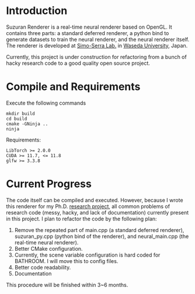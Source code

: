 # Introduction 
Suzuran Renderer is a real-time neural renderer based on OpenGL. It contains three parts: a standard deferred renderer, a python bind to generate datasets to train the neural renderer, and the neural renderer itself. The renderer is developed at [Simo-Serra Lab.](https://esslab.jp/en/) in [Waseda University](https://www.waseda.jp/top/en/), Japan.

Currently, this project is under construction for refactoring from a bunch of hacky research code to a good quality open source project.

# Compile and Requirements

Execute the following commands

```
mkdir build
cd build
cmake -GNinja ..
ninja
```

Requirements:

```
LibTorch >= 2.0.0
CUDA >= 11.7, <= 11.8
glfw >= 3.3.8
```

# Current Progress
The code itself can be compiled and executed. However, because I wrote this renderer for my Ph.D. [research project](https://github.com/ziyangz5/NeuralBakingTransparency), 
all common problems of research code (messy, hacky, and lack of documentation) currently present in this project. I plan to refactor the code by the following plan:
1. Remove the repeated part of main.cpp (a standard deferred renderer), suzuran_py.cpp (python bind of the renderer), and neural_main.cpp (the real-time neural renderer).
2. Better CMake configuration.
3. Currently, the scene variable configuration is hard coded for BATHROOM. I will move this to config files.
4. Better code readability.
5. Documentation

This procedure will be finished within 3~6 months.
